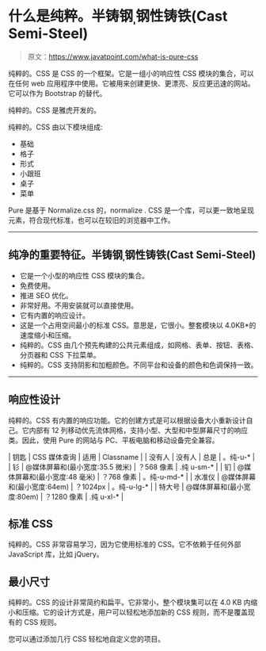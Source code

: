 # 什么是纯粹。半铸钢ˌ钢性铸铁(Cast Semi-Steel)

> 原文：<https://www.javatpoint.com/what-is-pure-css>

纯粹的。CSS 是 CSS 的一个框架。它是一组小的响应性 CSS 模块的集合，可以在任何 web 应用程序中使用。它被用来创建更快、更漂亮、反应更迅速的网站。它可以作为 Bootstrap 的替代。

纯粹的。CSS 是雅虎开发的。

纯粹的。CSS 由以下模块组成:

*   基础
*   格子
*   形式
*   小跟班
*   桌子
*   菜单

Pure 是基于 Normalize.css 的，normalize . CSS 是一个库，可以更一致地呈现元素，符合现代标准，也可以在较旧的浏览器中工作。

* * *

## 纯净的重要特征。半铸钢ˌ钢性铸铁(Cast Semi-Steel)

*   它是一个小型的响应性 CSS 模块的集合。
*   免费使用。
*   推进 SEO 优化。
*   非常好用。不用安装就可以直接使用。
*   它有内置的响应设计。
*   这是一个占用空间最小的标准 CSS。意思是，它很小。整套模块以 4.0KB*的速度缩小和压缩。
*   纯粹的。CSS 由几个预先构建的公共元素组成，如网格、表单、按钮、表格、分页器和 CSS 下拉菜单。
*   纯粹的。CSS 支持阴影和加粗颜色。不同平台和设备的颜色和色调保持一致。

* * *

## 响应性设计

纯粹的。CSS 有内置的响应功能。它的创建方式是可以根据设备大小重新设计自己。它内部有 12 列移动优先流体网格，支持小型、大型和中型屏幕尺寸的响应类。因此，使用 Pure 的网站与 PC、平板电脑和移动设备完全兼容。

| 钥匙 | CSS 媒体查询 | 适用 | Classname |
| 没有人 | 没有人 | 总是 | 。纯-u-* |
| 钐 | @媒体屏幕和(最小宽度:35.5 微米) | ？568 像素 | .纯 u-sm-* |
| 钔 | @媒体屏幕和(最小宽度:48 毫米) | ？768 像素 | 。纯-u-md-* |
| 水准仪 | @媒体屏幕和(最小宽度:64em) | ？1024px | 。纯-u-lg-* |
| 特大号 | @媒体屏幕和(最小宽度:80em) | ？1280 像素 | .纯 u-xl-* |

## 标准 CSS

纯粹的。CSS 非常容易学习，因为它使用标准的 CSS。它不依赖于任何外部 JavaScript 库，比如 jQuery。

## 最小尺寸

纯粹的。CSS 的设计非常简约和扁平。它非常小，整个模块集可以在 4.0 KB 内缩小和压缩。它的设计方式是，用户可以轻松地添加新的 CSS 规则，而不是覆盖现有的 CSS 规则。

您可以通过添加几行 CSS 轻松地自定义您的项目。